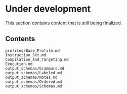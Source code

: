 # Under development

This section contains content that is still being finalized.

## Contents

```{toctree}
profiles/Base_Profile.md
Instruction_Set.md
Compilation_And_Targeting.md
Execution.md
output_schemas/Grammars.md
output_schemas/Labeled.md
output_schemas/Notes.md
output_schemas/Ordered.md
output_schemas/Schemas.md
```

